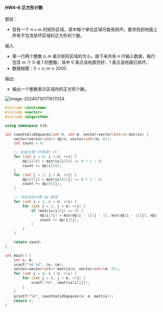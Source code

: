 
#### HW4-6:正方形计数

题目：

- 现有一个 $n×m$ 的矩形区域，其中每个单位区域可能有损坏。要求找到地面上所有不包含损坏区域的正方形的个数。

输入:

- 第一行两个整数 $n,m$ 表示矩形区域的大小。接下来共有 n 行输入数据，每行包含 m 个 0 或 1 的整数，其中 0 表示该地面完好，1 表示该地面已损坏。
- 数据规模：$0<n,m≤2000$

输出:

- 输出一个整数表示区域内的正方形个数。

![image-20240710171917024](C:\Users\24514\AppData\Roaming\Typora\typora-user-images\image-20240710171917024.png)

```c++
#include <iostream>
#include <vector>
#include <algorithm>

using namespace std;

int countValidSquares(int n, int m, vector<vector<int>>& matrix) {
    vector<vector<int>> dp(n, vector<int>(m, 0));
    int count = 0;

    // 初始化第一列和第一行
    for (int i = 0; i < n; ++i) {
        dp[i][0] = matrix[i][0] == 0 ? 1 : 0;
        count += dp[i][0];
    }
    for (int j = 1; j < m; ++j) {
        dp[0][j] = matrix[0][j] == 0 ? 1 : 0;
        count += dp[0][j];
    }

    // 动态规划计算 dp 数组
    for (int i = 1; i < n; ++i) {
        for (int j = 1; j < m; ++j) {
            if (matrix[i][j] == 0) {
                dp[i][j] = min(dp[i - 1][j - 1], min(dp[i - 1][j], dp[i][j - 1])) + 1;
                count += dp[i][j];
            }
        }
    }

    return count;
}

int main() {
    int n, m;
    scanf("%d %d", &n, &m);
    vector<vector<int>> matrix(n, vector<int>(m, 0));
    for (int i = 0; i < n; ++i) {
        for (int j = 0; j < m; ++j) {
            scanf("%d", &matrix[i][j]);
        }
    }
    printf("%d", countValidSquares(n, m, matrix));
    return 0;
}
```
